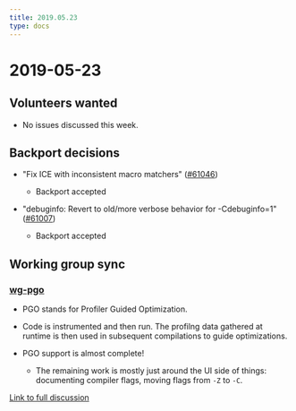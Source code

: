 ```yaml
---
title: 2019.05.23
type: docs
---
```

# 2019-05-23

## Volunteers wanted

- No issues discussed this week.

## Backport decisions

- "Fix ICE with inconsistent macro matchers" ([#61046](https://github.com/rust-lang/rust/pull/61046))
  - Backport accepted

- "debuginfo: Revert to old/more verbose behavior for -Cdebuginfo=1" ([#61007](https://github.com/rust-lang/rust/pull/61007))
  - Backport accepted

## Working group sync

### [wg-pgo](../../../working-groups/pgo/)

- PGO stands for Profiler Guided Optimization.

- Code is instrumented and then run. The profilng data gathered at runtime is then used in subsequent compilations to guide optimizations. 

- PGO support is almost complete!
  - The remaining work is mostly just around the UI side of things: documenting compiler flags, moving flags from `-Z` to `-C`.

[Link to full discussion](https://rust-lang.zulipchat.com/#narrow/stream/131828-t-compiler/topic/weekly.20meeting.202019-05-23.20.2354818/near/166368190)
